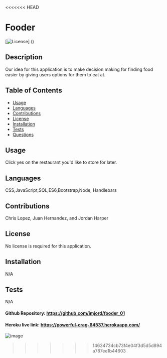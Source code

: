 <<<<<<< HEAD
# Fooder
  [![License]()]
  ()

  ## Description
 Our idea for this application is to make decision making for finding food easier by giving users options for them to eat at.

  ## Table of Contents
  * [Usage](#usage)
  * [Languages](#languages)
  * [Contributions](#contributions)
  * [License](#license)
  * [Installation](#installation)
  * [Tests](#tests)
  * [Questions](#questions)
  ## Usage
  Click yes on the restaurant you'd like to store for later.
  ## Languages
  CSS,JavaScript,SQL,ES6,Bootstrap,Node, Handlebars
  ## Contributions
  Chris Lopez, Juan Hernandez, and Jordan Harper
  ## License
  No license is required for this application.
  ## Installation
  N/A
  ## Tests
  N/A
  
#### Github Repository: https://github.com/imjord/fooder_01
#### Heroku live link: https://powerful-crag-64537.herokuapp.com/
![image](https://user-images.githubusercontent.com/82243388/128658643-69c33be0-241e-4847-b0f0-c5ea0d635baf.png)
>>>>>>> 14634734cb73f4e04f3d5d5d894a787ee1b44603
